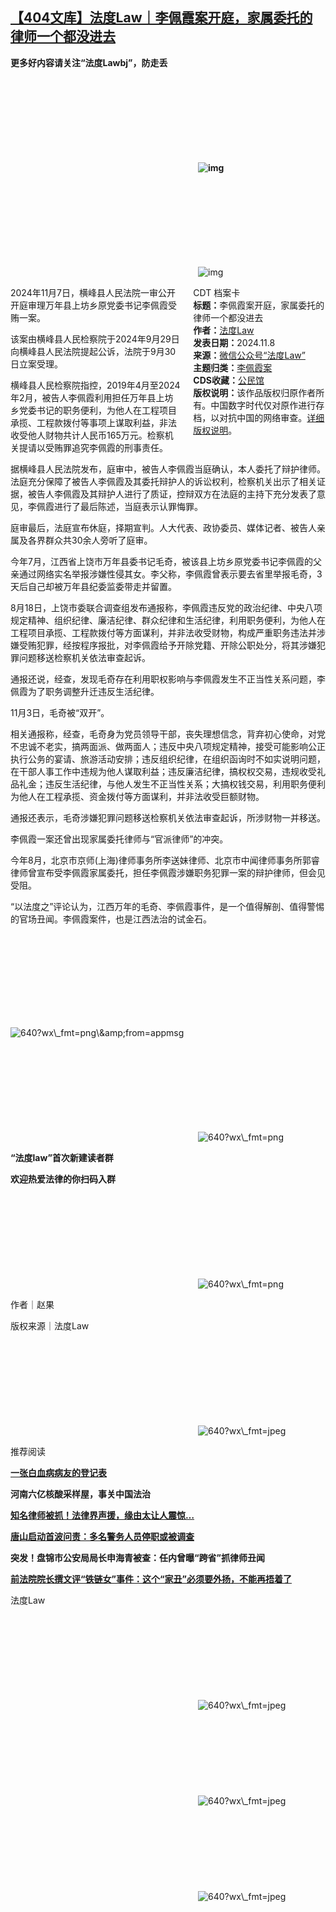<!--1731112531000-->
[【404文库】法度Law｜李佩霞案开庭，家属委托的律师一个都没进去](https://chinadigitaltimes.net/chinese/712912.html)
------

<p><strong>更多好内容请关注“法度Lawbj”，防走丢</strong></p><p><strong><img decoding="async" src="data:image/svg+xml,%3Csvg%20xmlns='http://www.w3.org/2000/svg'%20viewBox='0%200%200%200'%3E%3C/svg%3E" alt="img" data-lazy-src="https://chinadigitaltimes.net/chinese/files/2024/11/post-712912-672eac2d58173.gif"><noscript><img decoding="async" src="https://chinadigitaltimes.net/chinese/files/2024/11/post-712912-672eac2d58173.gif" alt="img"></noscript></strong></p><p><img decoding="async" src="data:image/svg+xml,%3Csvg%20xmlns='http://www.w3.org/2000/svg'%20viewBox='0%200%200%200'%3E%3C/svg%3E" alt="img" data-lazy-src="https://chinadigitaltimes.net/chinese/files/2024/11/post-712912-672eac2ec8bec."><noscript><img decoding="async" src="https://chinadigitaltimes.net/chinese/files/2024/11/post-712912-672eac2ec8bec." alt="img"></noscript></p><div style="width:42%;float:right;padding-left:20px"><div class="su-spoiler su-spoiler-style-fancy su-spoiler-icon-chevron-circle su-spoiler-closed" data-scroll-offset="0" data-anchor-in-url="no"><div class="su-spoiler-title" tabindex="0" role="button"><span class="su-spoiler-icon"></span>CDT 档案卡</div><div class="su-spoiler-content su-u-clearfix su-u-trim"><strong>标题：</strong>李佩霞案开庭，家属委托的律师一个都没进去<br><strong>作者：</strong><a href="https://chinadigitaltimes.net/space/法度Law" target="_blank">法度Law</a><br><strong>发表日期：</strong>2024.11.8<br><strong>来源：</strong><a href="https://mp.weixin.qq.com/s/8dxmNOblSiM9oJe9oww-Aw" target="_blank">微信公众号“法度Law”</a><br><strong>主题归类：</strong><a href="https://chinadigitaltimes.net/space/李佩霞案" target="_blank">李佩霞案</a><br><strong>CDS收藏：</strong><a href="https://chinadigitaltimes.net/space/%E5%85%AC%E6%B0%91%E9%A6%86" target="_blank" rel="noopener">公民馆</a><br><strong>版权说明：</strong>该作品版权归原作者所有。中国数字时代仅对原作进行存档，以对抗中国的网络审查。<a href="https://chinadigitaltimes.net/chinese/copyright">详细版权说明</a>。</div></div></div><p>2024年11月7日，横峰县人民法院一审公开开庭审理万年县上坊乡原党委书记李佩霞受贿一案。</p><p>该案由横峰县人民检察院于2024年9月29日向横峰县人民法院提起公诉，法院于9月30日立案受理。</p><p>横峰县人民检察院指控，2019年4月至2024年2月，被告人李佩霞利用担任万年县上坊乡党委书记的职务便利，为他人在工程项目承揽、工程款拨付等事项上谋取利益，非法收受他人财物共计人民币165万元。检察机关提请以受贿罪追究李佩霞的刑事责任。</p><p>据横峰县人民法院发布，庭审中，被告人李佩霞当庭确认，本人委托了辩护律师。法庭充分保障了被告人李佩霞及其委托辩护人的诉讼权利，检察机关出示了相关证据，被告人李佩霞及其辩护人进行了质证，控辩双方在法庭的主持下充分发表了意见，李佩霞进行了最后陈述，当庭表示认罪悔罪。</p><p>庭审最后，法庭宣布休庭，择期宣判。人大代表、政协委员、媒体记者、被告人亲属及各界群众共30余人旁听了庭审。</p><p>今年7月，江西省上饶市万年县委书记毛奇，被该县上坊乡原党委书记李佩霞的父亲通过网络实名举报涉嫌性侵其女。李父称，李佩霞曾表示要去省里举报毛奇，3天后自己却被万年县纪委监委带走并留置。</p><p>8月18日，上饶市委联合调查组发布通报称，李佩霞违反党的政治纪律、中央八项规定精神、组织纪律、廉洁纪律、群众纪律和生活纪律，利用职务便利，为他人在工程项目承揽、工程款拨付等方面谋利，并非法收受财物，构成严重职务违法并涉嫌受贿犯罪，经按程序报批，对李佩霞给予开除党籍、开除公职处分，将其涉嫌犯罪问题移送检察机关依法审查起诉。</p><p>通报还说，经查，发现毛奇存在利用职权影响与李佩霞发生不正当性关系问题，李佩霞为了职务调整升迁违反生活纪律。</p><p>11月3日，毛奇被“双开”。</p><p>相关通报称，经查，毛奇身为党员领导干部，丧失理想信念，背弃初心使命，对党不忠诚不老实，搞两面派、做两面人；违反中央八项规定精神，接受可能影响公正执行公务的宴请、旅游活动安排；违反组织纪律，在组织函询时不如实说明问题，在干部人事工作中违规为他人谋取利益；违反廉洁纪律，搞权权交易，违规收受礼品礼金；违反生活纪律，与他人发生不正当性关系；大搞权钱交易，利用职务便利为他人在工程承揽、资金拨付等方面谋利，并非法收受巨额财物。</p><p>通报还表示，毛奇涉嫌犯罪问题移送检察机关依法审查起诉，所涉财物一并移送。</p><p>李佩霞一案还曾出现家属委托律师与“官派律师”的冲突。</p><p>今年8月，北京市京师(上海)律师事务所李送妹律师、北京市中闻律师事务所郭睿律师曾宣布受李佩霞家属委托，担任李佩霞涉嫌职务犯罪一案的辩护律师，但会见受阻。</p><p>“以法度之”评论认为，江西万年的毛奇、李佩霞事件，是一个值得解剖、值得警惕的官场丑闻。李佩霞案件，也是江西法治的试金石。</p><p><img decoding="async" src="data:image/svg+xml,%3Csvg%20xmlns='http://www.w3.org/2000/svg'%20viewBox='0%200%200%200'%3E%3C/svg%3E" alt="640?wx\_fmt=png\&amp;amp;from=appmsg" data-lazy-src="https://chinadigitaltimes.net/chinese/files/2024/11/post-712912-672eac2f1b17e.png"><noscript><img decoding="async" src="https://chinadigitaltimes.net/chinese/files/2024/11/post-712912-672eac2f1b17e.png" alt="640?wx\_fmt=png\&amp;amp;from=appmsg"></noscript></p><p><img decoding="async" src="data:image/svg+xml,%3Csvg%20xmlns='http://www.w3.org/2000/svg'%20viewBox='0%200%200%200'%3E%3C/svg%3E" alt="640?wx\_fmt=png" data-lazy-src="https://chinadigitaltimes.net/chinese/files/2024/11/post-712912-672eac2f617e1.png"><noscript><img decoding="async" src="https://chinadigitaltimes.net/chinese/files/2024/11/post-712912-672eac2f617e1.png" alt="640?wx\_fmt=png"></noscript></p><p><strong>“法度law”首次新建读者群</strong></p><p><strong>欢迎热爱法律的你扫码入群</strong></p><p><img decoding="async" src="data:image/svg+xml,%3Csvg%20xmlns='http://www.w3.org/2000/svg'%20viewBox='0%200%200%200'%3E%3C/svg%3E" alt="640?wx\_fmt=png" data-lazy-src="https://chinadigitaltimes.net/chinese/files/2024/11/post-712912-672eac30560ef.png"><noscript><img decoding="async" src="https://chinadigitaltimes.net/chinese/files/2024/11/post-712912-672eac30560ef.png" alt="640?wx\_fmt=png"></noscript></p><p>作者｜赵果</p><p>版权来源｜法度Law</p><p><img decoding="async" src="data:image/svg+xml,%3Csvg%20xmlns='http://www.w3.org/2000/svg'%20viewBox='0%200%200%200'%3E%3C/svg%3E" alt="640?wx\_fmt=jpeg" data-lazy-src="https://chinadigitaltimes.net/chinese/files/2024/11/post-712912-672eac309d0ff."><noscript><img decoding="async" src="https://chinadigitaltimes.net/chinese/files/2024/11/post-712912-672eac309d0ff." alt="640?wx\_fmt=jpeg"></noscript></p><p>推荐阅读</p><p><a href="https://mp.weixin.qq.com/s?__biz=MzIyOTUxMzUwMQ==&amp;mid=2247490748&amp;idx=1&amp;sn=58b6b5061eec55b2957dcf6d0bab5edf&amp;chksm=e840dccedf3755d892d3c550a449031e81f8b1aaaa7063ff79997863cc5e2ff033c1d0085735&amp;scene=21#wechat_redirect"><strong>一张白血病病友的登记表</strong></a></p><p><strong>河南六亿核酸采样屋，事关中国法治</strong></p><p><a href="https://mp.weixin.qq.com/s?__biz=MzIyOTUxMzUwMQ==&amp;mid=2247484214&amp;idx=1&amp;sn=857f2985efa5978726ca39cdadc490e7&amp;chksm=e840c344df374a52f740a3f3ab55f308a9c1b23f66a666c1e19b2528df19635ed0d6af3068db&amp;scene=21#wechat_redirect"><strong>知名律师被抓！法律界声援，缘由太让人震惊…</strong></a></p><p><a href="https://mp.weixin.qq.com/s?__biz=MzIyOTUxMzUwMQ==&amp;mid=2247491400&amp;idx=1&amp;sn=04cf59b1b37d1a6aa6c9abd08fe68198&amp;chksm=e840df3adf37562c3cbc65eeaa736ad42a0a09e346faaee161f77a85c0e9b39ca6bbeafd5bdc&amp;scene=21#wechat_redirect"><strong>唐山启动首波问责：多名警务人员停职或被调查</strong></a></p><p><strong>突发！盘锦市公安局局长申海青被查：任内曾曝“跨省”抓律师丑闻</strong></p><p><a href="https://mp.weixin.qq.com/s?__biz=MzIyOTUxMzUwMQ==&amp;mid=2247488087&amp;idx=1&amp;sn=fbed6d64595d705d4b80ed87de4dae87&amp;chksm=e840d225df375b33d4e684502780e2050588e25c6109ece41c78ea927c120b5d25cd48e176a9&amp;scene=21#wechat_redirect"><strong>前法院院长撰文评“铁链女”事件：这个“家丑”必须要外扬，不能再捂着了</strong></a></p><p>法度Law</p><p><img decoding="async" src="data:image/svg+xml,%3Csvg%20xmlns='http://www.w3.org/2000/svg'%20viewBox='0%200%200%200'%3E%3C/svg%3E" alt="640?wx\_fmt=jpeg" data-lazy-src="https://chinadigitaltimes.net/chinese/files/2024/11/post-712912-672eac3169c48."><noscript><img decoding="async" src="https://chinadigitaltimes.net/chinese/files/2024/11/post-712912-672eac3169c48." alt="640?wx\_fmt=jpeg"></noscript><img decoding="async" src="data:image/svg+xml,%3Csvg%20xmlns='http://www.w3.org/2000/svg'%20viewBox='0%200%200%200'%3E%3C/svg%3E" alt="640?wx\_fmt=jpeg" data-lazy-src="https://chinadigitaltimes.net/chinese/files/2024/11/post-712912-672eac31b3765."><noscript><img decoding="async" src="https://chinadigitaltimes.net/chinese/files/2024/11/post-712912-672eac31b3765." alt="640?wx\_fmt=jpeg"></noscript><img decoding="async" src="data:image/svg+xml,%3Csvg%20xmlns='http://www.w3.org/2000/svg'%20viewBox='0%200%200%200'%3E%3C/svg%3E" alt="640?wx\_fmt=jpeg" data-lazy-src="https://chinadigitaltimes.net/chinese/files/2024/11/post-712912-672eac327e9b8."><noscript><img decoding="async" src="https://chinadigitaltimes.net/chinese/files/2024/11/post-712912-672eac327e9b8." alt="640?wx\_fmt=jpeg"></noscript></p><div class="addtoany_share_save_container addtoany_content addtoany_content_bottom"><div class="a2a_kit a2a_kit_size_32 addtoany_list" data-a2a-url="https://chinadigitaltimes.net/chinese/712912.html" data-a2a-title="【404文库】法度Law｜李佩霞案开庭，家属委托的律师一个都没进去"><a class="a2a_button_facebook" href="https://www.addtoany.com/add_to/facebook?linkurl=https%3A%2F%2Fchinadigitaltimes.net%2Fchinese%2F712912.html&amp;linkname=%E3%80%90404%E6%96%87%E5%BA%93%E3%80%91%E6%B3%95%E5%BA%A6Law%EF%BD%9C%E6%9D%8E%E4%BD%A9%E9%9C%9E%E6%A1%88%E5%BC%80%E5%BA%AD%EF%BC%8C%E5%AE%B6%E5%B1%9E%E5%A7%94%E6%89%98%E7%9A%84%E5%BE%8B%E5%B8%88%E4%B8%80%E4%B8%AA%E9%83%BD%E6%B2%A1%E8%BF%9B%E5%8E%BB" title="Facebook" rel="nofollow noopener" target="_blank"></a><a class="a2a_button_twitter" href="https://www.addtoany.com/add_to/twitter?linkurl=https%3A%2F%2Fchinadigitaltimes.net%2Fchinese%2F712912.html&amp;linkname=%E3%80%90404%E6%96%87%E5%BA%93%E3%80%91%E6%B3%95%E5%BA%A6Law%EF%BD%9C%E6%9D%8E%E4%BD%A9%E9%9C%9E%E6%A1%88%E5%BC%80%E5%BA%AD%EF%BC%8C%E5%AE%B6%E5%B1%9E%E5%A7%94%E6%89%98%E7%9A%84%E5%BE%8B%E5%B8%88%E4%B8%80%E4%B8%AA%E9%83%BD%E6%B2%A1%E8%BF%9B%E5%8E%BB" title="Twitter" rel="nofollow noopener" target="_blank"></a><a class="a2a_button_telegram" href="https://www.addtoany.com/add_to/telegram?linkurl=https%3A%2F%2Fchinadigitaltimes.net%2Fchinese%2F712912.html&amp;linkname=%E3%80%90404%E6%96%87%E5%BA%93%E3%80%91%E6%B3%95%E5%BA%A6Law%EF%BD%9C%E6%9D%8E%E4%BD%A9%E9%9C%9E%E6%A1%88%E5%BC%80%E5%BA%AD%EF%BC%8C%E5%AE%B6%E5%B1%9E%E5%A7%94%E6%89%98%E7%9A%84%E5%BE%8B%E5%B8%88%E4%B8%80%E4%B8%AA%E9%83%BD%E6%B2%A1%E8%BF%9B%E5%8E%BB" title="Telegram" rel="nofollow noopener" target="_blank"></a><a class="a2a_button_reddit" href="https://www.addtoany.com/add_to/reddit?linkurl=https%3A%2F%2Fchinadigitaltimes.net%2Fchinese%2F712912.html&amp;linkname=%E3%80%90404%E6%96%87%E5%BA%93%E3%80%91%E6%B3%95%E5%BA%A6Law%EF%BD%9C%E6%9D%8E%E4%BD%A9%E9%9C%9E%E6%A1%88%E5%BC%80%E5%BA%AD%EF%BC%8C%E5%AE%B6%E5%B1%9E%E5%A7%94%E6%89%98%E7%9A%84%E5%BE%8B%E5%B8%88%E4%B8%80%E4%B8%AA%E9%83%BD%E6%B2%A1%E8%BF%9B%E5%8E%BB" title="Reddit" rel="nofollow noopener" target="_blank"></a><a class="a2a_button_whatsapp" href="https://www.addtoany.com/add_to/whatsapp?linkurl=https%3A%2F%2Fchinadigitaltimes.net%2Fchinese%2F712912.html&amp;linkname=%E3%80%90404%E6%96%87%E5%BA%93%E3%80%91%E6%B3%95%E5%BA%A6Law%EF%BD%9C%E6%9D%8E%E4%BD%A9%E9%9C%9E%E6%A1%88%E5%BC%80%E5%BA%AD%EF%BC%8C%E5%AE%B6%E5%B1%9E%E5%A7%94%E6%89%98%E7%9A%84%E5%BE%8B%E5%B8%88%E4%B8%80%E4%B8%AA%E9%83%BD%E6%B2%A1%E8%BF%9B%E5%8E%BB" title="WhatsApp" rel="nofollow noopener" target="_blank"></a><a class="a2a_button_email" href="https://www.addtoany.com/add_to/email?linkurl=https%3A%2F%2Fchinadigitaltimes.net%2Fchinese%2F712912.html&amp;linkname=%E3%80%90404%E6%96%87%E5%BA%93%E3%80%91%E6%B3%95%E5%BA%A6Law%EF%BD%9C%E6%9D%8E%E4%BD%A9%E9%9C%9E%E6%A1%88%E5%BC%80%E5%BA%AD%EF%BC%8C%E5%AE%B6%E5%B1%9E%E5%A7%94%E6%89%98%E7%9A%84%E5%BE%8B%E5%B8%88%E4%B8%80%E4%B8%AA%E9%83%BD%E6%B2%A1%E8%BF%9B%E5%8E%BB" title="Email" rel="nofollow noopener" target="_blank"></a><a class="a2a_button_copy_link" href="https://www.addtoany.com/add_to/copy_link?linkurl=https%3A%2F%2Fchinadigitaltimes.net%2Fchinese%2F712912.html&amp;linkname=%E3%80%90404%E6%96%87%E5%BA%93%E3%80%91%E6%B3%95%E5%BA%A6Law%EF%BD%9C%E6%9D%8E%E4%BD%A9%E9%9C%9E%E6%A1%88%E5%BC%80%E5%BA%AD%EF%BC%8C%E5%AE%B6%E5%B1%9E%E5%A7%94%E6%89%98%E7%9A%84%E5%BE%8B%E5%B8%88%E4%B8%80%E4%B8%AA%E9%83%BD%E6%B2%A1%E8%BF%9B%E5%8E%BB" title="Copy Link" rel="nofollow noopener" target="_blank"></a><a class="a2a_dd addtoany_share_save addtoany_share" href="https://www.addtoany.com/share"></a></div></div>
